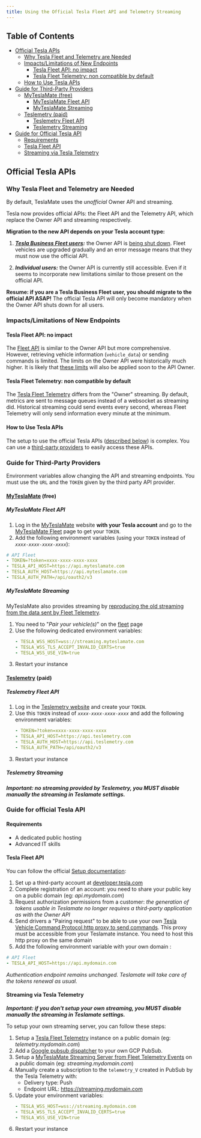 ```yaml
---
title: Using the Official Tesla Fleet API and Telemetry Streaming
---
```


## Table of Contents

- [Official Tesla APIs](#official-tesla-apis)
    - [Why Tesla Fleet and Telemetry are Needed](#why-tesla-fleet-and-telemetry-are-needed)
    - [Impacts/Limitations of New Endpoints](#impactslimitations-of-new-endpoints)
        - [Tesla Fleet API: no impact](#tesla-fleet-api-no-impact)
        - [Tesla Fleet Telemetry: non compatible by default](#tesla-fleet-telemetry-non-compatible-by-default)
    - [How to Use Tesla APIs](#how-to-use-tesla-apis)
- [Guide for Third-Party Providers](#guide-for-third-party-providers)
    - [MyTeslaMate (free)](#myteslamate-free)
        - [MyTeslaMate Fleet API](#myteslamate-fleet-api)
        - [MyTeslaMate Streaming](#myteslamate-streaming)
    - [Teslemetry (paid)](#teslemetry-paid)
        - [Teslemetry Fleet API](#teslemetry-fleet-api)
        - [Teslemetry Streaming](#teslemetry-streaming)
- [Guide for Official Tesla API](#guide-for-official-tesla-api)
    - [Requirements](#requirements)
    - [Tesla Fleet API](#tesla-fleet-api)
    - [Streaming via Tesla Telemetry](#streaming-via-tesla-telemetry)

## Official Tesla APIs
### Why Tesla Fleet and Telemetry are Needed

By default, TeslaMate uses the _unofficial_ Owner API and streaming.

Tesla now provides official APIs: the Fleet API and the Telemetry API, which replace the Owner API and streaming respectively.

**Migration to the new API depends on your Tesla account type:**

1. **_[Tesla Business Fleet users](https://www.tesla.com/fleet):_** the Owner API is [being shut down](https://developer.tesla.com/docs/fleet-api#2024-03-26-shutting-down-legacy-vehicle-api-endpoints). Fleet vehicles are upgraded gradually and an error message means that they must now use the official API.

1. **_Individual users:_** the Owner API is currently still accessible. Even if it seems to incorporate new limitations similar to those present on the official API.

**Resume: if you are a Tesla Business Fleet user, you should migrate to the official API ASAP!** The official Tesla API will only become mandatory when the Owner API shuts down for all users.

### Impacts/Limitations of New Endpoints

#### Tesla Fleet API: no impact

The [Fleet API](https://developer.tesla.com/docs/fleet-api) is similar to the Owner API but more comprehensive. However, retrieving vehicle information (`vehicle_data`) or sending commands is limited. The limits on the Owner API were historically much higher. It is likely that [these limits](https://developer.tesla.com/docs/fleet-api#membership-levels) will also be applied soon to the API Owner.

#### Tesla Fleet Telemetry: non compatible by default

The [Tesla Fleet Telemetry](https://github.com/teslamotors/fleet-telemetry) differs from the "Owner" streaming. By default, metrics are sent to message queues instead of a websocket as streaming did. Historical streaming could send events every second, whereas Fleet Telemetry will only send information every minute at the minimum.

#### How to Use Tesla APIs

The setup to use the official Tesla APIs ([described below](#tesla-fleet-api)) is complex.
You can use a [third-party providers](#guide-for-third-party-providers) to easily access these APIs.

### Guide for Third-Party Providers

Environment variables allow changing the API and streaming endpoints.
You must use the `URL` and the `TOKEN` given by the third party API provider.

#### [MyTeslaMate](https://www.myteslamate.com) (free)
##### MyTeslaMate Fleet API
1. Log in the [MyTeslaMate](https://app.myteslamate.com) website **with your Tesla account** and go to the [MyTeslaMate Fleet](https://app.myteslamate.com/fleet) page to get your `TOKEN`. 
1. Add the following environment variables (using your `TOKEN` instead of _`xxxx-xxxx-xxxx-xxxx`_):

```yml
# API Fleet
- TOKEN=?token=xxxx-xxxx-xxxx-xxxx
- TESLA_API_HOST=https://api.myteslamate.com
- TESLA_AUTH_HOST=https://api.myteslamate.com
- TESLA_AUTH_PATH=/api/oauth2/v3
```

##### MyTeslaMate Streaming
MyTeslaMate also provides streaming by [reproducing the old streaming from the data sent by Fleet Telemetry](https://github.com/MyTeslaMate/websocket). 

1. You need to "_Pair your vehicle(s)_" on the [fleet](https://app.myteslamate.com/fleet) page
1. Use the following dedicated environment variables:
    ```yml
    - TESLA_WSS_HOST=wss://streaming.myteslamate.com
    - TESLA_WSS_TLS_ACCEPT_INVALID_CERTS=true
    - TESLA_WSS_USE_VIN=true
    ```
1. Restart your instance    

#### [Teslemetry](https://teslemetry.com/pricing) (paid)

##### Teslemetry Fleet API
1. Log in the [Teslemetry website](https://teslemetry.com) and create your `TOKEN`. 
1. Use this `TOKEN` instead of _`xxxx-xxxx-xxxx-xxxx`_ and add the following environment variables:
    ```yml
    - TOKEN=?token=xxxx-xxxx-xxxx-xxxx
    - TESLA_API_HOST=https://api.teslemetry.com
    - TESLA_AUTH_HOST=https://api.teslemetry.com
    - TESLA_AUTH_PATH=/api/oauth2/v3
    ```
1. Restart your instance

##### Teslemetry Streaming
**_Important: no streaming provided by Teslemetry, you MUST disable manually the streaming in Teslamate settings._**

### Guide for official Tesla API


#### Requirements
- A dedicated public hosting
- Advanced IT skills
#### Tesla Fleet API
You can follow the official [Setup documentation](https://developer.tesla.com/docs/fleet-api#setup):
1. Set up a third-party account at [developer.tesla.com](https://developer.tesla.com)
1. Complete registration of an account: you need to share your public key on a public domain (eg: _api.mydomain.com_)
1. Request authorization permissions from a customer: _the generation of tokens usable in Teslamate no longer requires a third-party application as with the Owner API_
4. Send drivers a "Pairing request" to be able to use your own [Tesla Vehicle Command Protocol http proxy to send commands](https://github.com/teslamotors/vehicle-command?tab=readme-ov-file#using-the-http-proxy). 
This proxy must be accessible from your Teslamate instance. You need to host this http proxy on the same domain
1. Add the following environment variable with your own domain :
```yml
# API Fleet
- TESLA_API_HOST=https://api.mydomain.com
```

_Authentication endpoint remains unchanged. Teslamate will take care of the tokens renewal as usual._

#### Streaming via Tesla Telemetry

**_Important: if you don't setup your own streaming, you MUST disable manually the streaming in Teslamate settings._**

To setup your own streaming server, you can follow these steps:
1. Setup a [Tesla Fleet Telemetry](https://github.com/teslamotors/fleet-telemetry) instance on a public domain (eg: _telemetry.mydomain.com_)
1. Add a [Google pubsub dispatcher](https://github.com/teslamotors/fleet-telemetry?tab=readme-ov-file#backendsdispatchers) to your own GCP PubSub.
1. Setup a [MyTeslaMate Streaming Server from Fleet Telemetry Events](https://github.com/MyTeslaMate/websocket) on a public domain (eg: _streaming.mydomain.com_)
1. Manually create a subscription to the `telemetry_V` created in PubSub by the Tesla Telemetry with:
    - Delivery type: Push
    - Endpoint URL: https://streaming.mydomain.com
1. Update your environment variables:
    ```yml
    - TESLA_WSS_HOST=wss://streaming.mydomain.com
    - TESLA_WSS_TLS_ACCEPT_INVALID_CERTS=true
    - TESLA_WSS_USE_VIN=true
    ```
1. Restart your instance